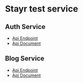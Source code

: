 # Stayr test service

## Auth Service

- [Api Endpoint](https://lz0c5va2wj.execute-api.ap-southeast-1.amazonaws.com/dev/)
- [Api Document](https://lz0c5va2wj.execute-api.ap-southeast-1.amazonaws.com/dev/api)

## Blog Service

- [Api Endpoint](https://f6rv9ddkxd.execute-api.ap-southeast-1.amazonaws.com/dev)
- [Api Document](https://f6rv9ddkxd.execute-api.ap-southeast-1.amazonaws.com/dev/api)
